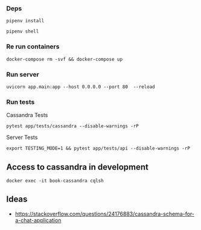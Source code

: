 ### Deps

`pipenv install`

`pipenv shell`


### Re run containers

`docker-compose rm -svf && docker-compose up`


### Run server

`uvicorn app.main:app --host 0.0.0.0 --port 80  --reload`


### Run tests

Cassandra Tests

`pytest app/tests/cassandra --disable-warnings -rP`

Server Tests

`export TESTING_MODE=1 && pytest app/tests/api --disable-warnings -rP`


## Access to cassandra in development

`docker exec -it book-cassandra cqlsh`


## Ideas

- https://stackoverflow.com/questions/24176883/cassandra-schema-for-a-chat-application
